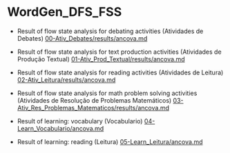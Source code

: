 # WordGen_DFS_FSS


- Result of flow state analysis for debating activities (Atividades de Debates) [00-Ativ_Debates/results/ancova.md](00-Ativ_Debates/results/ancova.md)

- Result of flow state analysis for text production activities (Atividades de Produção Textual) [01-Ativ_Prod_Textual/results/ancova.md](01-Ativ_Prod_Textual/results/ancova.md)

- Result of flow state analysis for reading activities (Atividades de Leitura) [02-Ativ_Leitura/results/ancova.md](02-Ativ_Leitura/results/ancova.md)

- Result of flow state analysis for math problem solving activities (Atividades de Resolução de Problemas Matemáticos) [03-Ativ_Res_Problemas_Matematicos/results/ancova.md](03-Ativ_Res_Problemas_Matematicos/results/ancova.md)




- Result of learning: vocabulary (Vocabulario) [04-Learn_Vocabulario/ancova.md](04-Learn_Vocabulario/ancova.md)

- Result of learning: reading (Leitura) [05-Learn_Leitura/ancova.md](05-Learn_Leitura/ancova.md)

